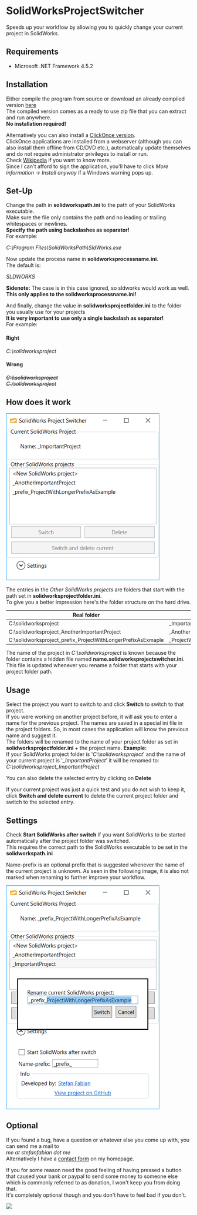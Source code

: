 # SolidWorksProjectSwitcher
Speeds up your workflow by allowing you to quickly change your current project in SolidWorks.

## Requirements
* Microsoft .NET Framework 4.5.2

## Installation
Either compile the program from source or download an already compiled version [here](https://download.stefanfabian.me/Programs/SolidWorksProjectSwitcher/SolidWorksProjectSwitcher.zip)  
The compiled version comes as a ready to use zip file that you can extract and run anywhere.  
**No installation required!**

Alternatively you can also install a [ClickOnce version](https://download.stefanfabian.me/Programs/SolidWorksProjectSwitcher/ClickOnce/publish.htm).  
ClickOnce applications are installed from a webserver (although you can also install them offline from CD/DVD etc.), automatically update themselves and do not require administrator privileges to install or run.  
Check [Wikipedia](https://en.wikipedia.org/wiki/ClickOnce) if you want to know more.  
Since I can't afford to sign the application, you'll have to click *More information* -> *Install anyway* if a Windows warning pops up.

## Set-Up
Change the path in **solidworkspath.ini** to the path of your SolidWorks executable.  
Make sure the file only contains the path and no leading or trailing whitespaces or newlines.  
**Specify the path using backslashes as separator!**  
For example:
  
*C:\Program Files\SolidWorksPath\SldWorks.exe*  
  
Now update the process name in **solidworksprocessname.ini**.  
The default is:
  
*SLDWORKS*

**Sidenote:** The case is in this case ignored, so sldworks would work as well.  
**This only applies to the solidworksprocessname.ini!**

And finally, change the value in **solidworksprojectfolder.ini** to the folder you usually use for your projects  
**It is very important to use only a single backslash as separator!**  
For example:
#### Right
*C:\solidworksproject*
#### Wrong
~~*C:\\\\solidworksproject*~~  
~~*C:/solidworksproject*~~

## How does it work

![Image of the application][demoimage]

The entries in the *Other SolidWorks projects* are folders that start with the path set in **solidworksprojectfolder.ini**.  
To give you a better impression here's the folder structure on the hard drive.

| Real folder | Entry |
| ----------- | ----- |
| C:\solidworksproject | _ImportantProject (Current project) |
| C:\solidworksproject_AnotherImportantProject | _AnotherImportantProject |
| C:\solidworksproject_prefix_ProjectWithLongerPrefixAsExmaple | _ProjectWithLongerPrefixAsExample |

The name of the project in *C:\solidworksproject* is known because the folder contains a hidden file named **name.solidworksprojectswitcher.ini**.  
This file is updated whenever you rename a folder that starts with your project folder path.  

## Usage

Select the project you want to switch to and click **Switch**  to switch to that project.  
If you were working on another project before, it will ask you to enter a name for the previous project.
The names are saved in a special ini file in the project folders. So, in most cases the application will know the previous name and suggest it.  
The folders will be renamed to the name of your project folder as set in **solidworksprojectfolder.ini** + the project name.
**Example:**  
If your SolidWorks project folder is '*C:\solidworksproject*' and the name of your current project is '*_ImportantProject*' it will be renamed to:  
*C:\solidworksproject_ImportantProject*  

You can also delete the selected entry by clicking on **Delete**

If your current project was just a quick test and you do not wish to keep it, click **Switch and delete current** to delete the current project folder and switch to the selected entry.

## Settings
Check **Start SolidWorks after switch** if you want SolidWorks to be started automatically after the project folder was switched.  
This requires the correct path to the SolidWorks executable to be set in the **solidworkspath.ini**

Name-prefix is an optional prefix that is suggested whenever the name of the current project is unknown.
As seen in the following image, it is also not marked when renaming to further improve your workflow.

![Image of the renaming popup][renamedemoimage]

## Optional

If you found a bug, have a question or whatever else you come up with, you can send me a mail to  
*me at stefanfabian dot me*  
Alternatively I have a [contact form](https://stefanfabian.me/contact) on my homepage.

If you for some reason need the good feeling of having pressed a button that caused your bank or paypal to send some money to someone else which is commonly referred to as donation, I won't keep you from doing that.  
It's completely optional though and you don't have to feel bad if you don't.

[![](https://www.paypal.com/en_US/i/btn/btn_donate_LG.gif)](https://www.paypal.com/cgi-bin/webscr?cmd=_s-xclick&hosted_button_id=38X6FHSQ3WZAS)


[demoimage]: https://github.com/StefanFabian/SolidWorksProjectSwitcher/raw/master/Images/demo.png
[renamedemoimage]: https://github.com/StefanFabian/SolidWorksProjectSwitcher/raw/master/Images/rename-demo.png
